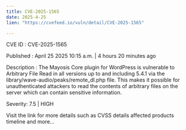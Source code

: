 ```yaml
---
title: CVE-2025-1565
date: 2025-4-25
lien: "https://cvefeed.io/vuln/detail/CVE-2025-1565"

---
```


CVE ID : CVE-2025-1565

Published :  April 25
2025
10:15 a.m. | 4 hours
20 minutes ago

Description : The Mayosis Core plugin for WordPress is vulnerable to Arbitrary File Read in all versions up to
and including
5.4.1 via the library/wave-audio/peaks/remote_dl.php file. This makes it possible for unauthenticated attackers to read the contents of arbitrary files on the server
which can contain sensitive information.

Severity: 7.5 | HIGH

Visit the link for more details
such as CVSS details
affected products
timeline
and more...
